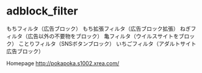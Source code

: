 # adblock_filter

もちフィルタ（広告ブロック）
もち拡張フィルタ（広告ブロック拡張）
ねぎフィルタ（広告以外の不要物をブロック）
亀フィルタ（ウイルスサイトをブロック）
ことりフィルタ（SNSボタンブロック）
いちごフィルタ（アダルトサイト広告ブロック）

Homepage http://pokapoka.s1002.xrea.com/


